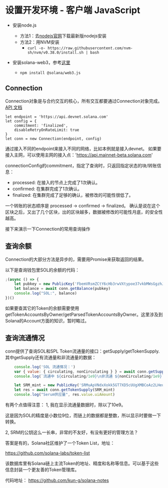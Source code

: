 # 设置开发环境 - 客户端 JavaScript

* 安装node.js
    * 方法1：去[nodejs官网](https://nodejs.org/en/)下载最新版nodejs安装
    * 方法2：用NVM安装
        * `curl -o- https://raw.githubusercontent.com/nvm-sh/nvm/v0.38.0/install.sh | bash`

* 安装solana-web3，参考[这里](https://github.com/solana-labs/solana-web3.js)
    * `npm install @solana/web3.js`

## Connection
Connection对象是与合约交互的核心，所有交互都要通过Connection对象完成。[API 文档](https://solana-labs.github.io/solana-web3.js/classes/connection.html)

```
let endpoint = 'https://api.devnet.solana.com'
let config = {
    commitment: 'finalized',
    disableRetryOnRateLimit: true
}
let conn = new Connection(endpoint, config)
```
通过接入不同的endpoint来接入不同的网络，比如本例就是接入devnet。
如果要接入主网，可以使用主网的接入点：'https://api.mainnet-beta.solana.com'

connectionConfig的commitment，指定了查询时，只返回指定状态的块/转账信息：
  * processed: 在接入的节点上完成了1次确认。
  * confirmed: 在集群完成了1次确认。
  * finalized: 在集群完成了足够的确认，被修改的可能性很低了。
  
一个转账的状态顺序是 processed -> confirmed -> finalized。
确认是说在这个区块之后，又出了几个区块，出的区块越多，数据被修改的可能性月底，的安全性越高。

接下来演示一下Connection的常用查询操作

## 查询余额
Connection的大部分方法是异步的，需要用Promise来获取返回的结果。

以下是查询钱包里SOL的余额的代码：
```JavaScript
;(async () => {
    let pubkey = new PublicKey('FbemVRsmZCtY6cHb3rwVXtypoe37vkbMWsGgzhJhhFQK')
    let balance = await conn.getBalance(pubkey)
    console.log("SOL:", balance)
})()
```

如果要查其它的Token的余额需要使用getTokenAccountsByOwner/getParsedTokenAccountsByOwner。这里涉及到Solana的Account方面的知识，暂时略过。


## 查询流通情况

conn提供了查询SOL和SPL Token流通量的接口：getSupply/getTokenSupply.
其中getSupply还有流通量和非流通量的数据：
```JavaScript
    console.log('SOL 流通情况：')
    var { value: { circulating, nonCirculating } } = await conn.getSupply()
    console.log(`流通中 ${circulating/1e9}\n非流通 ${nonCirculating/1e9}`)

    let SRM_mint = new PublicKey('SRMuApVNdxXokk5GT7XD5cUUgXMBCoAz2LHeuAoKWRt')
    let res = await conn.getTokenSupply(SRM_mint)
    console.log("Serum供应量", res.value.uiAmount)
```

有两个点值得注意：
1, 我在显示流通量数据时，除以了10e9。

这是因为SOL的精度是小数位9位，而链上的数据都是整数，所以显示时要做一下转换。

2, SRM的公钥这么一长串，非常的不友好，有没有更好的管理方法？

答案是有的，Solana社区维护了一个Token List，地址：

https://github.com/solana-labs/token-list

该数据库里有Solana链上主流Token的地址、精度和名称等信息。可以基于这些信息封装一个更友善的Token管理库。



代码地址：
https://github.com/kun-g/solana-notes
